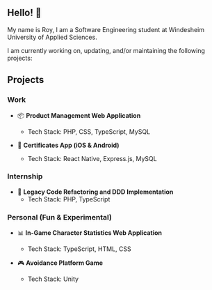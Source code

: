 ## Hello! 👋
My name is Roy, I am a Software Engineering student at Windesheim University of Applied Sciences.

I am currently working on, updating, and/or maintaining the following projects:



## Projects

### Work
- 📦 **Product Management Web Application**
  - Tech Stack: PHP, CSS, TypeScript, MySQL
  
- 📱 **Certificates App (iOS & Android)**
  - Tech Stack: React Native, Express.js, MySQL

### Internship
- 🔨 **Legacy Code Refactoring and DDD Implementation**
  - Tech Stack: PHP, TypeScript
  
### Personal (Fun & Experimental)
- 📊 **In-Game Character Statistics Web Application**
  - Tech Stack: TypeScript, HTML, CSS
  
- 🎮 **Avoidance Platform Game**
  - Tech Stack: Unity
